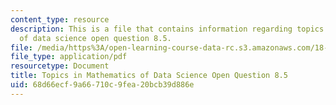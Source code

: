```yaml
---
content_type: resource
description: This is a file that contains information regarding topics in mathematics
  of data science open question 8.5.
file: /media/https%3A/open-learning-course-data-rc.s3.amazonaws.com/18-s096-topics-in-mathematics-of-data-science-fall-2015/68d66ecf9a66710c9fea20bcb39d886e_MIT18_S096F15_Open8.5.pdf
file_type: application/pdf
resourcetype: Document
title: Topics in Mathematics of Data Science Open Question 8.5
uid: 68d66ecf-9a66-710c-9fea-20bcb39d886e
---
```

